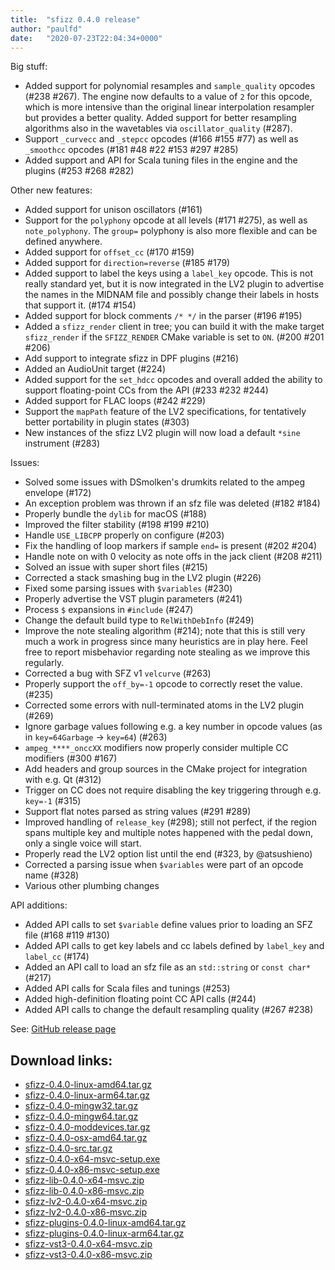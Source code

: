 ```yaml
---
title:  "sfizz 0.4.0 release"
author: "paulfd"
date:   "2020-07-23T22:04:34+0000"
---
```

Big stuff:

- Added support for polynomial resamples and `sample_quality` opcodes (#238 #267). The engine now defaults to a value of `2` for this opcode, which is more intensive than the original linear interpolation resampler but provides a better quality. Added support for better resampling algorithms also in the wavetables via `oscillator_quality` (#287).
- Support `_curvecc` and `_stepcc` opcodes (#166 #155 #77) as well as `_smoothcc` opcodes (#181 #48 #22 #153 #297 #285)
- Added support and API for Scala tuning files in the engine and the plugins (#253 #268 #282)

Other new features:

- Added support for unison oscillators (#161)
- Support for the `polyphony` opcode at all levels (#171 #275), as well as `note_polyphony`. The `group=` polyphony is also more flexible and can be defined anywhere.
- Added support for `offset_cc` (#170 #159)
- Added support for `direction=reverse` (#185 #179)
- Added support to label the keys using a `label_key` opcode. This is not really standard yet, but it is now integrated in the LV2 plugin to advertise the names in the MIDNAM file and possibly change their labels in hosts that support it. (#174 #154)
- Added support for block comments `/* */` in the parser (#196 #195)
- Added a `sfizz_render` client in tree; you can build it with the make target `sfizz_render` if the `SFIZZ_RENDER` CMake variable is set to `ON`. (#200 #201 #206)
- Add support to integrate sfizz in DPF plugins (#216)
- Added an AudioUnit target (#224)
- Added support for the `set_hdcc` opcodes and overall added the ability to support floating-point CCs from the API (#233 #232 #244)
- Added support for FLAC loops (#242 #229)
- Support the `mapPath` feature of the LV2 specifications, for tentatively better portability in plugin states (#303)
- New instances of the sfizz LV2 plugin will now load a default `*sine` instrument (#283)

Issues:

- Solved some issues with DSmolken's drumkits related to the ampeg envelope (#172)
- An exception problem was thrown if an sfz file was deleted (#182 #184)
- Properly bundle the `dylib` for macOS (#188)
- Improved the filter stability (#198 #199 #210)
- Handle `USE_LIBCPP` properly on configure (#203)
- Fix the handling of loop markers if sample `end=` is present (#202 #204)
- Handle note on with 0 velocity as note offs in the jack client (#208 #211)
- Solved an issue with super short files (#215)
- Corrected a stack smashing bug in the LV2 plugin (#226)
- Fixed some parsing issues with `$variables` (#230)
- Properly advertise the VST plugin parameters (#241)
- Process `$` expansions in `#include` (#247)
- Change the default build type to `RelWithDebInfo` (#249)
- Improve the note stealing algorithm (#214); note that this is still very much a work in progress since many heuristics are in play here. Feel free to report misbehavior regarding note stealing as we improve this regularly.
- Corrected a bug with SFZ v1 `velcurve` (#263)
- Properly support the `off_by=-1` opcode to correctly reset the value. (#235)
- Corrected some errors with null-terminated atoms in the LV2 plugin (#269)
- Ignore garbage values following e.g. a key number in opcode values (as in `key=64Garbage` -> `key=64`) (#263)
- `ampeg_****_onccXX` modifiers now properly consider multiple CC modifiers (#300 #167)
- Add headers and group sources in the CMake project for integration with e.g. Qt (#312)
- Trigger on CC does not require disabling the key triggering through e.g. `key=-1` (#315)
- Support flat notes parsed as string values (#291 #289)
- Improved handling of `release_key` (#298); still not perfect, if the region spans multiple key and multiple notes happened with the pedal down, only a single voice will start.
- Properly read the LV2 option list until the end (#323, by @atsushieno)
- Corrected a parsing issue when `$variables` were part of an opcode name (#328)
- Various other plumbing changes

API additions:

- Added API calls to set `$variable` define values prior to loading an SFZ file (#168 #119 #130)
- Added API calls to get key labels and cc labels defined by `label_key` and `label_cc` (#174)
- Added an API call to load an sfz file as an `std::string` or `const char*` (#217)
- Added API calls for Scala files and tunings (#253)
- Added high-definition floating point CC API calls (#244)
- Added API calls to change the default resampling quality (#267 #238)

See: [GitHub release page](https://github.com/sfztools/sfizz/releases/tag/0.4.0)

## Download links:

- [sfizz-0.4.0-linux-amd64.tar.gz](https://github.com/sfztools/sfizz/releases/download/0.4.0/sfizz-0.4.0-linux-amd64.tar.gz)
- [sfizz-0.4.0-linux-arm64.tar.gz](https://github.com/sfztools/sfizz/releases/download/0.4.0/sfizz-0.4.0-linux-arm64.tar.gz)
- [sfizz-0.4.0-mingw32.tar.gz](https://github.com/sfztools/sfizz/releases/download/0.4.0/sfizz-0.4.0-mingw32.tar.gz)
- [sfizz-0.4.0-mingw64.tar.gz](https://github.com/sfztools/sfizz/releases/download/0.4.0/sfizz-0.4.0-mingw64.tar.gz)
- [sfizz-0.4.0-moddevices.tar.gz](https://github.com/sfztools/sfizz/releases/download/0.4.0/sfizz-0.4.0-moddevices.tar.gz)
- [sfizz-0.4.0-osx-amd64.tar.gz](https://github.com/sfztools/sfizz/releases/download/0.4.0/sfizz-0.4.0-osx-amd64.tar.gz)
- [sfizz-0.4.0-src.tar.gz](https://github.com/sfztools/sfizz/releases/download/0.4.0/sfizz-0.4.0-src.tar.gz)
- [sfizz-0.4.0-x64-msvc-setup.exe](https://github.com/sfztools/sfizz/releases/download/0.4.0/sfizz-0.4.0-x64-msvc-setup.exe)
- [sfizz-0.4.0-x86-msvc-setup.exe](https://github.com/sfztools/sfizz/releases/download/0.4.0/sfizz-0.4.0-x86-msvc-setup.exe)
- [sfizz-lib-0.4.0-x64-msvc.zip](https://github.com/sfztools/sfizz/releases/download/0.4.0/sfizz-lib-0.4.0-x64-msvc.zip)
- [sfizz-lib-0.4.0-x86-msvc.zip](https://github.com/sfztools/sfizz/releases/download/0.4.0/sfizz-lib-0.4.0-x86-msvc.zip)
- [sfizz-lv2-0.4.0-x64-msvc.zip](https://github.com/sfztools/sfizz/releases/download/0.4.0/sfizz-lv2-0.4.0-x64-msvc.zip)
- [sfizz-lv2-0.4.0-x86-msvc.zip](https://github.com/sfztools/sfizz/releases/download/0.4.0/sfizz-lv2-0.4.0-x86-msvc.zip)
- [sfizz-plugins-0.4.0-linux-amd64.tar.gz](https://github.com/sfztools/sfizz/releases/download/0.4.0/sfizz-plugins-0.4.0-linux-amd64.tar.gz)
- [sfizz-plugins-0.4.0-linux-arm64.tar.gz](https://github.com/sfztools/sfizz/releases/download/0.4.0/sfizz-plugins-0.4.0-linux-arm64.tar.gz)
- [sfizz-vst3-0.4.0-x64-msvc.zip](https://github.com/sfztools/sfizz/releases/download/0.4.0/sfizz-vst3-0.4.0-x64-msvc.zip)
- [sfizz-vst3-0.4.0-x86-msvc.zip](https://github.com/sfztools/sfizz/releases/download/0.4.0/sfizz-vst3-0.4.0-x86-msvc.zip)
